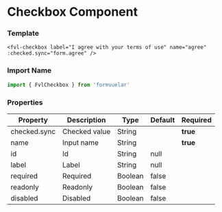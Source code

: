 # Checkbox Component

### Template

```vue
<fvl-checkbox label="I agree with your terms of use" name="agree" :checked.sync="form.agree" />
```

### Import Name

```js
import { FvlCheckbox } from 'formvuelar'
```

### Properties

| Property     | Description   | Type    | Default | Required |
| ------------ | ------------- | ------- | ------- | -------- |
| checked.sync | Checked value | String  |         | **true** |
| name         | Input name    | String  |         | **true** |
| id           | Id            | String  | null    |          |
| label        | Label         | String  | null    |          |
| required     | Required      | Boolean | false   |          |
| readonly     | Readonly      | Boolean | false   |          |
| disabled     | Disabled      | Boolean | false   |          |

